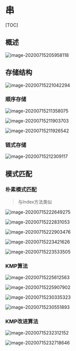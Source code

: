 # 串

[TOC]

## 概述

![image-20200715205958118](README.assets/image-20200715205958118.png)



## 存储结构

![image-20200715221042294](README.assets/image-20200715221042294.png)

### 顺序存储

![image-20200715211358075](README.assets/image-20200715211358075.png)

![image-20200715211903703](README.assets/image-20200715211903703.png)

![image-20200715211926542](README.assets/image-20200715211926542.png)



### 链式存储

![image-20200715212309117](README.assets/image-20200715212309117.png)



## 模式匹配

### 朴素模式匹配

> 与Index方法类似

![image-20200715222649275](README.assets/image-20200715222649275.png)

![image-20200715222831053](README.assets/image-20200715222831053.png)

![image-20200715222903476](README.assets/image-20200715222903476.png)

![image-20200715223421626](README.assets/image-20200715223421626.png)

![image-20200715223533505](README.assets/image-20200715223533505.png)



### KMP算法

![image-20200715225612563](README.assets/image-20200715225612563.png)

![image-20200715225907902](README.assets/image-20200715225907902.png)

![image-20200715230335323](README.assets/image-20200715230335323.png)

![image-20200715230551893](README.assets/image-20200715230551893.png)

### KMP改进算法

![image-20200715232312152](README.assets/image-20200715232312152.png)

![image-20200715232718646](README.assets/image-20200715232718646.png)